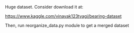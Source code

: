 Huge dataset. Consider download it at: 

https://www.kaggle.com/vinayak123tyagi/bearing-dataset

Then, run reorganize_data.py module to get a merged dataset
